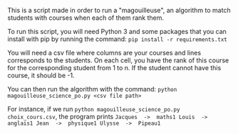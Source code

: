 
This is a script made in order to run a "magouilleuse", an algorithm to match students with courses when each of them rank them.

To run this script, you will need Python 3 and some packages that you can install with pip by running the command: 
`pip install -r requirements.txt`

You will need a csv file where columns are your courses and lines corresponds to the students.
On each cell, you have the rank of this course for the corresponding student from 1 to n. If the student cannot have this course, it should be -1.

You can then run the algorithm with the command:
`python magouilleuse_science_po.py <csv file path>`

For instance, if we run `python magouilleuse_science_po.py choix_cours.csv`, the program prints 
`Jacques  ->  maths1
Louis  ->  anglais1
Jean  ->  physique1
Ulysse  ->  Pipeau1`